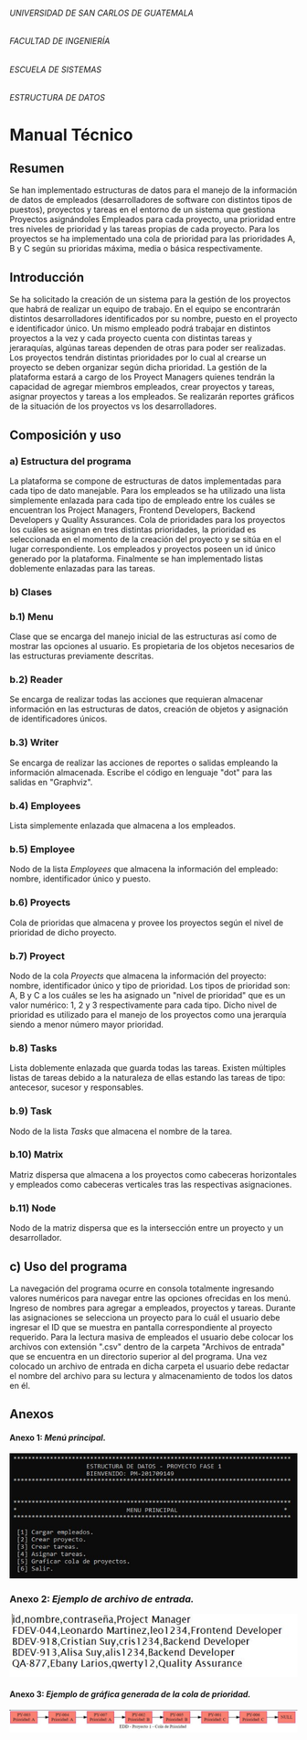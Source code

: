 ###### UNIVERSIDAD DE SAN CARLOS DE GUATEMALA
###### FACULTAD DE INGENIERÍA
###### ESCUELA DE SISTEMAS
###### ESTRUCTURA DE DATOS  


# Manual Técnico  


## Resumen
Se han implementado estructuras de datos para el manejo de la información de datos de empleados (desarrolladores de software con distintos tipos de puestos), proyectos y tareas en el entorno de un sistema que gestiona Proyectos asignándoles Empleados para cada proyecto, una prioridad entre tres niveles de prioridad y las tareas propias de cada proyecto. Para los proyectos se ha implementado una cola de prioridad para las prioridades A, B y C según su prioridas máxima, media o básica respectivamente.
## Introducción
Se ha solicitado la creación de un sistema para la gestión de los proyectos que habrá de realizar un equipo de trabajo. En el equipo se encontrarán distintos desarrolladores identificados por su nombre, puesto en el proyecto e identificador único. Un mismo empleado podrá trabajar en distintos proyectos a la vez y cada proyecto cuenta con distintas tareas y jeraraquías, algúnas tareas dependen de otras para poder ser realizadas. Los proyectos tendrán distintas prioridades por lo cual al crearse un proyecto se deben organizar según dicha prioridad. La gestión de la plataforma estará a cargo de los Proyect Managers quienes tendrán la capacidad de agregar miembros empleados, crear proyectos y tareas, asignar proyectos y tareas a los empleados. Se realizarán reportes gráficos de la situación de los proyectos vs los desarrolladores.

## Composición y uso
### a) Estructura del programa
La plataforma se compone de estructuras de datos implementadas para cada tipo de dato manejable. 
Para los empleados se ha utilizado una lista simplemente enlazada para cada tipo de empleado entre los cuáles se encuentran los Project Managers, Frontend Developers, Backend Developers y Quality Assurances.
Cola de prioridades para los proyectos los cuáles se asignan en tres distintas prioridades, la prioridad es seleccionada en el momento de la creación del proyecto y se sitúa en el lugar correspondiente.
Los empleados y proyectos poseen un id único generado por la plataforma.
Finalmente se han implementado listas doblemente enlazadas para las tareas.
### b) Clases
### b.1) Menu
Clase que se encarga del manejo inicial de las estructuras así como de mostrar las opciones al usuario. Es propietaria de los objetos necesarios de las estructuras previamente descritas.
### b.2) Reader
Se encarga de realizar todas las acciones que requieran almacenar información en las estructuras de datos, creación de objetos y asignación de identificadores únicos.
### b.3) Writer
Se encarga de realizar las acciones de reportes o salidas empleando la información almacenada. Escribe el código en lenguaje "dot" para las salidas en "Graphviz".
### b.4) Employees
Lista simplemente enlazada que almacena a los empleados.
### b.5) Employee
Nodo de la lista *Employees* que almacena la información del empleado: nombre, identificador único y puesto.
### b.6) Proyects
Cola de prioridas que almacena y provee los proyectos según el nivel de prioridad de dicho proyecto.
### b.7) Proyect
Nodo de la cola *Proyects* que almacena la información del proyecto: nombre, identificador único y tipo de prioridad. Los tipos de prioridad son: A, B y C a los cuáles se les ha asignado un "nivel de prioridad" que es un valor numérico: 1, 2 y 3 respectivamente para cada tipo. Dicho nivel de prioridad es utilizado para el manejo de los proyectos como una jerarquía siendo a menor número mayor prioridad.
### b.8) Tasks
Lista doblemente enlazada que guarda todas las tareas. Existen múltiples listas de tareas debido a la naturaleza de ellas estando las tareas de tipo: antecesor, sucesor y responsables.
### b.9) Task
Nodo de la lista *Tasks* que almacena el nombre de la tarea.
### b.10) Matrix
Matriz dispersa que almacena a los proyectos como cabeceras horizontales y empleados como cabeceras verticales tras las respectivas asignaciones.
### b.11) Node
Nodo de la matriz dispersa que es la intersección entre un proyecto y un desarrollador.
## c) Uso del programa
La navegación del programa ocurre en consola totalmente ingresando valores numéricos para navegar entre las opciones ofrecidas en los menú. Ingreso de nombres para agregar a empleados, proyectos y tareas.
Durante las asignaciones se selecciona un proyecto para lo cuál el usuario debe ingresar el ID que se muestra en pantalla correspondiente al proyecto requerido.
Para la lectura masiva de empleados el usuario debe colocar los archivos con extensión ".csv" dentro de la carpeta "Archivos de entrada" que se encuentra en un directorio superior al del programa. Una vez colocado un archivo de entrada en dicha carpeta el usuario debe redactar el nombre del archivo para su lectura y almacenamiento de todos los datos en él.
## Anexos
#### Anexo 1: *Menú principal.*
![Anexo 1](https://github.com/pduarteg/EDD_2S2023_PY_201709149/blob/main/Anexos/Anexo01.JPG)

### Anexo 2: *Ejemplo de archivo de entrada.*
![Anexo 2](https://github.com/pduarteg/EDD_2S2023_PY_201709149/blob/main/Anexos/Anexo02.JPG)

#### Anexo 3: *Ejemplo de gráfica generada de la cola de prioridad.*
![Anexo 3](https://github.com/pduarteg/EDD_2S2023_PY_201709149/blob/main/Anexos/Anexo03.JPG)
